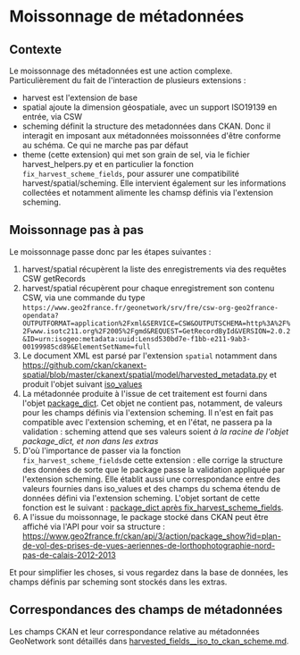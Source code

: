 # Moissonnage de métadonnées
## Contexte
Le moissonnage des métadonnées est une action complexe. Particulièrement du fait de l'interaction de plusieurs extensions : 
* harvest est l'extension de base
* spatial ajoute la dimension géospatiale, avec un support ISO19139 en entrée, via CSW
* scheming définit la structure des metadonnées dans CKAN. Donc il interagit en imposant aux métadonnées moissonnées 
d'être conforme au schéma. Ce qui ne marche pas par défaut
* theme (cette extension) qui met son grain de sel, via le fichier harvest_helpers.py et en particulier la fonction 
`fix_harvest_scheme_fields`, pour assurer une compatibilité harvest/spatial/scheming. Elle intervient également sur les 
informations collectées et notamment alimente les chamsp définis via l'extension scheming.

## Moissonnage pas à pas
Le moissonnage passe donc par les étapes suivantes : 
1. harvest/spatial récupèrent la liste des enregistrements via des requêtes CSW getRecords
1. harvest/spatial récupèrent pour chaque enregistrement son contenu CSW, via une commande du type 
`https://www.geo2france.fr/geonetwork/srv/fre/csw-org-geo2france-opendata?OUTPUTFORMAT=application%2Fxml&SERVICE=CSW&OUTPUTSCHEMA=http%3A%2F%2Fwww.isotc211.org%2F2005%2Fgmd&REQUEST=GetRecordById&VERSION=2.0.2&ID=urn:isogeo:metadata:uuid:Lensd530bd7e-f1bb-e211-9ab3-00199985cd89&ElementSetName=full`
1. Le document XML est parsé par l'extension `spatial` notamment dans https://github.com/ckan/ckanext-spatial/blob/master/ckanext/spatial/model/harvested_metadata.py
et produit l'objet suivant [iso_values](docs/harvested_data/iso_values.md)
1. La métadonnée produite à l'issue de cet traitement est fourni dans l'objet [package_dict](docs/harvested_data/package_dict.md).
Cet objet ne contient pas, notamment, de valeurs pour les champs définis via l'extension scheming. Il n'est en fait pas compatible avec l'extension scheming, et en l'état, ne passera pa la validation : scheming attend que ses valeurs soient *à la racine de l'objet package_dict, et non dans les extras*
1. D'où l'importance de passer via la fonction `fix_harvest_scheme_fields`de cette extension : elle corrige la structure des données de sorte que 
le package passe la validation appliquée par l'extension scheming. Elle établit aussi une correspondance entre
des valeurs fournies dans iso_values et des champs du schema étendu de données défini via l'extension scheming.
L'objet sortant de cette fonction est le suivant : 
[package_dict après fix_harvest_scheme_fields](docs/harvested_data/packages_dict_after_fix_harvest_scheme_fields.md).
1. A l'issue du moissonnage, le package stocké dans CKAN peut être affiché via l'API pour voir sa structure : 
https://www.geo2france.fr/ckan/api/3/action/package_show?id=plan-de-vol-des-prises-de-vues-aeriennes-de-lorthophotographie-nord-pas-de-calais-2012-2013

Et pour simplifier les choses, si vous regardez dans la base de données, les champs définis par scheming sont stockés dans les extras.

## Correspondances des champs de métadonnées
Les champs CKAN et leur correspondance relative au métadonnées GeoNetwork sont détaillés dans [harvested_fields__iso_to_ckan_scheme.md](harvested_fields__iso_to_ckan_scheme.md).